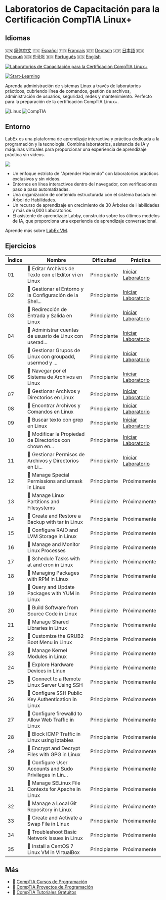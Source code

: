# Laboratorios de Capacitación para la Certificación CompTIA Linux+

## Idiomas

🇨🇳 [简体中文](README_zh.md) 🇪🇸 [Español](README_es.md) 🇫🇷 [Français](README_fr.md) 🇩🇪 [Deutsch](README_de.md) 🇯🇵 [日本語](README_ja.md) 🇷🇺 [Русский](README_ru.md) 🇰🇷 [한국어](README_ko.md) 🇧🇷 [Português](README_pt.md) 🇺🇸 [English](README.md) 

[![Laboratorios de Capacitación para la Certificación CompTIA Linux+](https://cover-creator.labex.io/comptia-linux-plus-training-labs.png?lang=es)](https://labex.io/es/courses/comptia-linux-plus-training-labs)

[![Start-Learning](https://img.shields.io/badge/Start-Learning-whitesmoke?style=for-the-badge)](https://labex.io/es/courses/comptia-linux-plus-training-labs)

Aprenda administración de sistemas Linux a través de laboratorios prácticos, cubriendo línea de comandos, gestión de archivos, administración de usuarios, seguridad, redes y mantenimiento. Perfecto para la preparación de la certificación CompTIA Linux+.

![Linux](https://img.shields.io/badge/Linux-whitesmoke?style=for-the-badge&logo=linux)
![CompTIA](https://img.shields.io/badge/CompTIA-whitesmoke?style=for-the-badge&logo=comptia)


## Entorno

LabEx es una plataforma de aprendizaje interactiva y práctica dedicada a la programación y la tecnología. Combina laboratorios, asistencia de IA y máquinas virtuales para proporcionar una experiencia de aprendizaje práctica sin videos.

![](https://tutorial-screenshot.getvm.io/images/vm-1725247253.png)

- Un enfoque estricto de "Aprender Haciendo" con laboratorios prácticos exclusivos y sin videos.
- Entornos en línea interactivos dentro del navegador, con verificaciones paso a paso automatizadas.
- Una organización de contenido estructurada con el sistema basado en Árbol de Habilidades.
- Un recurso de aprendizaje en crecimiento de 30 Árboles de Habilidades y más de 6,000 Laboratorios.
- El asistente de aprendizaje Labby, construido sobre los últimos modelos de IA, que proporciona una experiencia de aprendizaje conversacional.

Aprende más sobre [LabEx VM](https://support.labex.io/using-labex/virtual-machine).

## Ejercicios

|   Índice | Nombre                                                   | Dificultad   | Práctica                                                                                                                                                 |
|----------|----------------------------------------------------------|--------------|----------------------------------------------------------------------------------------------------------------------------------------------------------|
|       01 | 📖 Editar Archivos de Texto con el Editor vi en Linux    | Principiante | <a target='_blank' href='https://labex.io/es/tutorials/linux-edit-text-files-with-the-vi-editor-in-linux-590833'>Iniciar Laboratorio</a>                 |
|       02 | 📖 Gestionar el Entorno y la Configuración de la Shel... | Principiante | <a target='_blank' href='https://labex.io/es/tutorials/linux-manage-shell-environment-and-configuration-in-linux-590838'>Iniciar Laboratorio</a>         |
|       03 | 📖 Redirección de Entrada y Salida en Linux              | Principiante | <a target='_blank' href='https://labex.io/es/tutorials/linux-redirecting-input-and-output-in-linux-590840'>Iniciar Laboratorio</a>                       |
|       04 | 📖 Administrar cuentas de usuario de Linux con userad... | Principiante | <a target='_blank' href='https://labex.io/es/tutorials/linux-manage-linux-user-accounts-with-useradd-usermod-and-userdel-590837'>Iniciar Laboratorio</a> |
|       05 | 📖 Gestionar Grupos de Linux con groupadd, usermod y ... | Principiante | <a target='_blank' href='https://labex.io/es/tutorials/linux-manage-linux-groups-with-groupadd-usermod-and-groupdel-590836'>Iniciar Laboratorio</a>      |
|       06 | 📖 Navegar por el Sistema de Archivos en Linux           | Principiante | <a target='_blank' href='https://labex.io/es/tutorials/linux-navigate-the-filesystem-in-linux-590971'>Iniciar Laboratorio</a>                            |
|       07 | 📖 Gestionar Archivos y Directorios en Linux             | Principiante | <a target='_blank' href='https://labex.io/es/tutorials/linux-manage-files-and-directories-in-linux-590835'>Iniciar Laboratorio</a>                       |
|       08 | 📖 Encontrar Archivos y Comandos en Linux                | Principiante | <a target='_blank' href='https://labex.io/es/tutorials/linux-find-files-and-commands-in-linux-590834'>Iniciar Laboratorio</a>                            |
|       09 | 📖 Buscar texto con grep en Linux                        | Principiante | <a target='_blank' href='https://labex.io/es/tutorials/linux-search-text-with-grep-in-linux-590841'>Iniciar Laboratorio</a>                              |
|       10 | 📖 Modificar la Propiedad de Directorios con chown en... | Principiante | <a target='_blank' href='https://labex.io/es/tutorials/linux-modify-directory-ownership-with-chown-in-linux-590847'>Iniciar Laboratorio</a>              |
|       11 | 📖 Gestionar Permisos de Archivos y Directorios en Li... | Principiante | <a target='_blank' href='https://labex.io/es/tutorials/linux-manage-file-and-directory-permissions-in-linux-590844'>Iniciar Laboratorio</a>              |
|       12 | 📖 Manage Special Permissions and umask in Linux         | Principiante | Próximamente                                                                                                                                             |
|       13 | 📖 Manage Linux Partitions and Filesystems               | Principiante | Próximamente                                                                                                                                             |
|       14 | 📖 Create and Restore a Backup with tar in Linux         | Principiante | Próximamente                                                                                                                                             |
|       15 | 📖 Configure RAID and LVM Storage in Linux               | Principiante | Próximamente                                                                                                                                             |
|       16 | 📖 Manage and Monitor Linux Processes                    | Principiante | Próximamente                                                                                                                                             |
|       17 | 📖 Schedule Tasks with at and cron in Linux              | Principiante | Próximamente                                                                                                                                             |
|       18 | 📖 Managing Packages with RPM in Linux                   | Principiante | Próximamente                                                                                                                                             |
|       19 | 📖 Query and Update Packages with YUM in Linux           | Principiante | Próximamente                                                                                                                                             |
|       20 | 📖 Build Software from Source Code in Linux              | Principiante | Próximamente                                                                                                                                             |
|       21 | 📖 Manage Shared Libraries in Linux                      | Principiante | Próximamente                                                                                                                                             |
|       22 | 📖 Customize the GRUB2 Boot Menu in Linux                | Principiante | Próximamente                                                                                                                                             |
|       23 | 📖 Manage Kernel Modules in Linux                        | Principiante | Próximamente                                                                                                                                             |
|       24 | 📖 Explore Hardware Devices in Linux                     | Principiante | Próximamente                                                                                                                                             |
|       25 | 📖 Connect to a Remote Linux Server Using SSH            | Principiante | Próximamente                                                                                                                                             |
|       26 | 📖 Configure SSH Public Key Authentication in Linux      | Principiante | Próximamente                                                                                                                                             |
|       27 | 📖 Configure firewalld to Allow Web Traffic in Linux     | Principiante | Próximamente                                                                                                                                             |
|       28 | 📖 Block ICMP Traffic in Linux using iptables            | Principiante | Próximamente                                                                                                                                             |
|       29 | 📖 Encrypt and Decrypt Files with GPG in Linux           | Principiante | Próximamente                                                                                                                                             |
|       30 | 📖 Configure User Accounts and Sudo Privileges in Lin... | Principiante | Próximamente                                                                                                                                             |
|       31 | 📖 Manage SELinux File Contexts for Apache in Linux      | Principiante | Próximamente                                                                                                                                             |
|       32 | 📖 Manage a Local Git Repository in Linux                | Principiante | Próximamente                                                                                                                                             |
|       33 | 📖 Create and Activate a Swap File in Linux              | Principiante | Próximamente                                                                                                                                             |
|       34 | 📖 Troubleshoot Basic Network Issues in Linux            | Principiante | Próximamente                                                                                                                                             |
|       35 | 📖 Install a CentOS 7 Linux VM in VirtualBox             | Principiante | Próximamente                                                                                                                                             |

## Más

- 🔗 [CompTIA Cursos de Programación](https://github.com/labex-labs/awesome-programming-courses)
- 🔗 [CompTIA Proyectos de Programación](https://github.com/labex-labs/awesome-programming-projects)
- 🔗 [CompTIA Tutoriales Gratuitos](https://github.com/labex-labs/comptia-free-tutorials)

